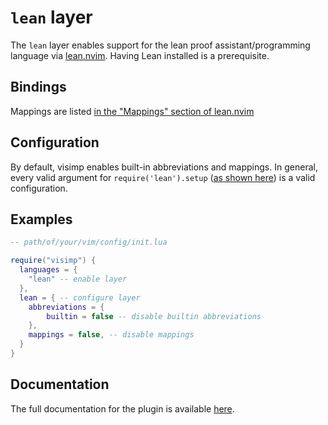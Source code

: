 # `lean` layer

The `lean` layer enables support for the lean proof assistant/programming
language via [lean.nvim](https://github.com/Julian/lean.nvim). Having Lean
installed is a prerequisite.

## Bindings

Mappings are listed [in the "Mappings" section of lean.nvim](https://github.com/Julian/lean.nvim#mappings)

## Configuration

By default, visimp enables built-in abbreviations and mappings.
In general, every valid argument for `require('lean').setup` ([as shown here](https://github.com/Julian/lean.nvim/wiki/Configuring-&-Extending))
is a valid configuration.

## Examples

```lua
-- path/of/your/vim/config/init.lua

require("visimp") {
  languages = {
    "lean" -- enable layer
  },
  lean = { -- configure layer
    abbreviations = {
        builtin = false -- disable builtin abbreviations
    },
    mappings = false, -- disable mappings
  }
}
```

## Documentation

The full documentation for the plugin is available
[here](https://github.com/whonore/Coqtail/blob/main/doc/coqtail.txt).
